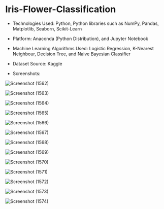 <h1>Iris-Flower-Classification</h1>

* Technologies Used: Python, Python libraries such as NumPy, Pandas, Matplotlib, Seaborn, Scikit-Learn

* Platform: Anaconda (Python Distribution), and Jupyter Notebook

* Machine Learning Algorithms Used: Logistic Regression, K-Nearest Neighbour, Decision Tree, and Naive Bayesian Classifier

* Dataset Source: Kaggle

* Screenshots:

![Screenshot (1562)](https://github.com/DebajyotiTalukder2001/Bharat_Intern-Repo/assets/136104351/cf83ace5-c331-42e3-8875-ff16fde77f04)


![Screenshot (1563)](https://github.com/DebajyotiTalukder2001/Bharat_Intern-Repo/assets/136104351/09513bfa-93fd-45eb-90f2-250f6dd9ca44)


![Screenshot (1564)](https://github.com/DebajyotiTalukder2001/Bharat_Intern-Repo/assets/136104351/3870827d-41ed-461b-b888-008fbff31bda)

![Screenshot (1565)](https://github.com/DebajyotiTalukder2001/Bharat_Intern-Repo/assets/136104351/1f07f189-d018-4715-8ecd-c181bed1feff)


![Screenshot (1566)](https://github.com/DebajyotiTalukder2001/Bharat_Intern-Repo/assets/136104351/6a2ee5a6-05c4-4f9f-8a16-00d74ba216d4)

![Screenshot (1567)](https://github.com/DebajyotiTalukder2001/Bharat_Intern-Repo/assets/136104351/a8752a24-412f-4e76-86ae-4188deb5952c)


![Screenshot (1568)](https://github.com/DebajyotiTalukder2001/Bharat_Intern-Repo/assets/136104351/38fdbedc-4e3a-435e-939b-185850b64864)

![Screenshot (1569)](https://github.com/DebajyotiTalukder2001/Bharat_Intern-Repo/assets/136104351/ed9d6356-ddef-41b2-91ac-71e51f3688e6)

![Screenshot (1570)](https://github.com/DebajyotiTalukder2001/Bharat_Intern-Repo/assets/136104351/da538627-cc04-4f6f-8692-ab90cd174f41)

![Screenshot (1571)](https://github.com/DebajyotiTalukder2001/Bharat_Intern-Repo/assets/136104351/8cbfab69-d7a1-43ea-8499-0b6b964760ba)

![Screenshot (1572)](https://github.com/DebajyotiTalukder2001/Bharat_Intern-Repo/assets/136104351/65cf8c09-cedd-454c-95ff-d47cb17d45c6)


![Screenshot (1573)](https://github.com/DebajyotiTalukder2001/Bharat_Intern-Repo/assets/136104351/bd8a7c98-8d94-48c9-ae9e-1d457bdb0d96)


![Screenshot (1574)](https://github.com/DebajyotiTalukder2001/Bharat_Intern-Repo/assets/136104351/a92cdd93-45ae-4acc-ba5c-627412c7ed03)




